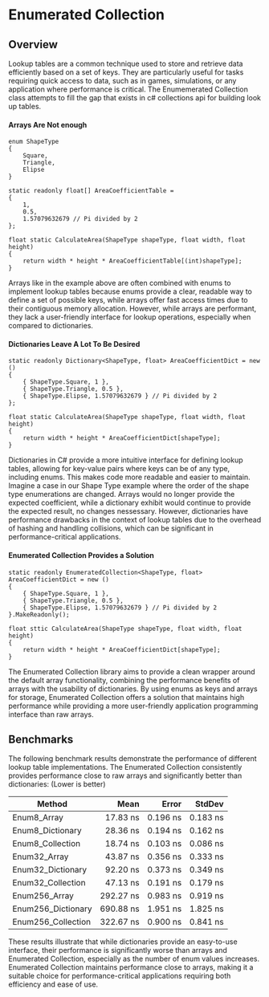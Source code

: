# Enumerated Collection

## Overview

Lookup tables are a common technique used to store and retrieve data efficiently based on a set of keys. They are particularly useful for tasks requiring quick access to data, such as in games, simulations, or any application where performance is critical. The Enumemerated Collection class attempts to fill the gap that exists in c# collections api for building look up tables. 

#### Arrays Are Not enough
```
enum ShapeType
{
    Square,
    Triangle,
    Elipse
}

static readonly float[] AreaCoefficientTable = 
{
    1,
    0.5,
    1.57079632679 // Pi divided by 2
};

float static CalculateArea(ShapeType shapeType, float width, float height)
{
    return width * height * AreaCoefficientTable[(int)shapeType];
}
```

Arrays like in the example above are often combined with enums to implement lookup tables because enums provide a clear, readable way to define a set of possible keys, while arrays offer fast access times due to their contiguous memory allocation. However, while arrays are performant, they lack a user-friendly interface for lookup operations, especially when compared to dictionaries. 

#### Dictionaries Leave A Lot To Be Desired
```
static readonly Dictionary<ShapeType, float> AreaCoefficientDict = new ()
{
    { ShapeType.Square, 1 },
    { ShapeType.Triangle, 0.5 },
    { ShapeType.Elipse, 1.57079632679 } // Pi divided by 2
};

float static CalculateArea(ShapeType shapeType, float width, float height)
{
    return width * height * AreaCoefficientDict[shapeType];
}
```
Dictionaries in C# provide a more intuitive interface for defining lookup tables, allowing for key-value pairs where keys can be of any type, including enums. This makes code more readable and easier to maintain. Imagine a case in our Shape Type example where the order of the shape type enumerations are changed. Arrays would no longer provide the expected coefficient, while a dictionary exhibit would continue to provide the expected result, no changes nessessary. However, dictionaries have performance drawbacks in the context of lookup tables due to the overhead of hashing and handling collisions, which can be significant in performance-critical applications.

#### Enumerated Collection Provides a Solution
```
static readonly EnumeratedCollection<ShapeType, float> AreaCoefficientDict = new ()
{
    { ShapeType.Square, 1 },
    { ShapeType.Triangle, 0.5 },
    { ShapeType.Elipse, 1.57079632679 } // Pi divided by 2
}.MakeReadonly();

float sttic CalculateArea(ShapeType shapeType, float width, float height)
{
    return width * height * AreaCoefficientDict[shapeType];
}
```
The Enumerated Collection library aims to provide a clean wrapper around the default array functionality, combining the performance benefits of arrays with the usability of dictionaries. By using enums as keys and arrays for storage, Enumerated Collection offers a solution that maintains high performance while providing a more user-friendly application programming interface than raw arrays.

## Benchmarks
The following benchmark results demonstrate the performance of different lookup table implementations. The Enumerated Collection consistently provides performance close to raw arrays and significantly better than dictionaries: (Lower is better)

| Method             | Mean      | Error    | StdDev   |
|------------------- |----------:|---------:|---------:|
| Enum8_Array        |  17.83 ns | 0.196 ns | 0.183 ns |
| Enum8_Dictionary   |  28.36 ns | 0.194 ns | 0.162 ns |
| Enum8_Collection   |  18.74 ns | 0.103 ns | 0.086 ns |
| Enum32_Array       |  43.87 ns | 0.356 ns | 0.333 ns |
| Enum32_Dictionary  |  92.20 ns | 0.373 ns | 0.349 ns |
| Enum32_Collection  |  47.13 ns | 0.191 ns | 0.179 ns |
| Enum256_Array      | 292.27 ns | 0.983 ns | 0.919 ns |
| Enum256_Dictionary | 690.88 ns | 1.951 ns | 1.825 ns |
| Enum256_Collection | 322.67 ns | 0.900 ns | 0.841 ns |

These results illustrate that while dictionaries provide an easy-to-use interface, their performance is significantly worse than arrays and Enumerated Collection, especially as the number of enum values increases. Enumerated Collection maintains performance close to arrays, making it a suitable choice for performance-critical applications requiring both efficiency and ease of use.